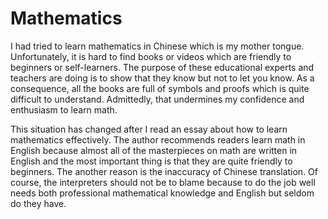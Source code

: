# Mathematics
I had tried to learn mathematics in Chinese which is my mother tongue. Unfortunately, it is hard to find books or videos which are friendly to beginners or self-learners. The purpose of these educational experts and teachers are doing is to show that they know but not to let you know. As a consequence, all the books are full of symbols and proofs which is quite difficult to understand. Admittedly, that undermines my confidence and enthusiasm to learn math. 

This situation has changed after I read an essay about how to learn mathematics effectively. The author recommends readers learn math in English because almost all of the masterpieces on math are written in English and the most important thing is that they are quite friendly to beginners. The another reason is the inaccuracy of Chinese translation. Of course, the interpreters should not be to blame because to do the job well needs both professional mathematical knowledge and English but seldom do they have.